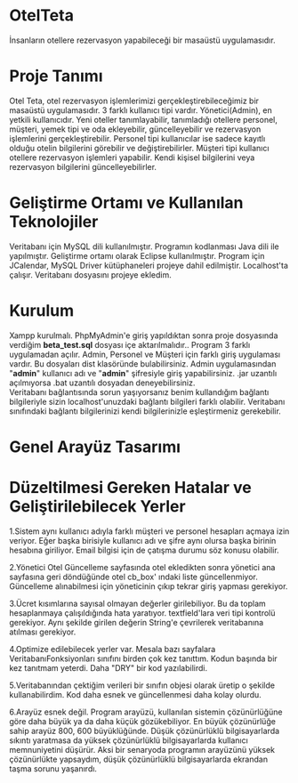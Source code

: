 # OtelTeta

İnsanların otellere rezervasyon yapabileceği bir masaüstü uygulamasıdır.

# Proje Tanımı

Otel Teta, otel rezervasyon işlemlerimizi gerçekleştirebileceğimiz bir masaüstü uygulamasıdır. 
3 farklı kullanıcı tipi vardır. Yönetici(Admin), en yetkili kullanıcıdır. Yeni oteller tanımlayabilir,
tanımladığı otellere personel, müşteri, yemek tipi ve oda ekleyebilir, güncelleyebilir 
ve rezervasyon işlemlerini gerçekleştirebilir. Personel tipi kullanıcılar ise 
sadece kayıtlı olduğu otelin bilgilerini görebilir ve değiştirebilirler.
Müşteri tipi kullanıcı otellere rezervasyon işlemleri yapabilir. 
Kendi kişisel bilgilerini veya rezervasyon bilgilerini güncelleyebilirler. 


# Geliştirme Ortamı ve Kullanılan Teknolojiler

Veritabanı için MySQL dili kullanılmıştır. Programın kodlanması Java dili ile yapılmıştır. 
Geliştirme ortamı olarak Eclipse kullanılmıştır. 
Program için JCalendar, MySQL Driver kütüphaneleri projeye dahil edilmiştir. 
Localhost'ta çalışır. Veritabanı dosyasını projeye ekledim.

# Kurulum

Xampp kurulmalı. PhpMyAdmin'e giriş yapıldıktan sonra proje dosyasında verdiğim 
**beta_test.sql** dosyası içe aktarılmalıdır.. Program 3 farklı uygulamadan açılır. 
Admin, Personel ve Müşteri için farklı giriş uygulaması vardır. Bu dosyaları dist klasöründe bulabilirsiniz.
Admin uygulamasından "**admin**" kullanıcı adı ve "**admin**" şifresiyle giriş yapabilirsiniz. 
.jar uzantılı açılmıyorsa .bat uzantılı dosyadan deneyebilirsiniz.  
Veritabanı bağlantısında sorun yaşıyorsanız benim kullandığım bağlantı bilgileriyle 
sizin localhost'unuzdaki bağlantı bilgileri farklı olabilir. 
Veritabanı sınıfındaki bağlantı bilgilerinizi kendi bilgilerinizle eşleştirmeniz gerekebilir. 

# Genel Arayüz Tasarımı


# Düzeltilmesi Gereken Hatalar ve Geliştirilebilecek Yerler

1.Sistem aynı kullanıcı adıyla farklı müşteri ve personel hesapları açmaya izin veriyor. 
Eğer başka birisiyle kullanıcı adı ve şifre aynı olursa başka birinin hesabına giriliyor. 
Email bilgisi için de çatışma durumu söz konusu olabilir. 

2.Yönetici Otel Güncelleme sayfasında otel ekledikten sonra yönetici ana sayfasına geri döndüğünde 
otel cb_box' ındaki liste güncellenmiyor. Güncelleme alınabilmesi için yöneticinin çıkıp tekrar giriş yapması gerekiyor. 

3.Ücret kısımlarına sayısal olmayan değerler girilebiliyor. 
Bu da toplam hesaplanmaya çalışıldığında hata yaratıyor. textfield'lara veri tipi kontrolü gerekiyor.
Aynı şekilde girilen değerin String'e çevrilerek veritabanına atılması gerekiyor. 

4.Optimize edilebilecek yerler var. Mesala bazı sayfalara VeritabanıFonksiyonları sınıfını birden çok kez tanıttım. 
Kodun başında bir kez tanıtmam yeterdi. Daha "DRY" bir kod yazılabilirdi. 

5.Veritabanından çektiğim verileri bir sınıfın objesi olarak üretip o şekilde kullanabilirdim.
Kod daha esnek ve güncellenmesi daha kolay olurdu. 

6.Arayüz esnek değil. Program arayüzü, kullanılan sistemin çözünürlüğüne göre daha büyük ya da daha küçük gözükebiliyor. 
En büyük çözünürlüğe sahip arayüz 800, 600 büyüklüğünde. 
Düşük çözünürlüklü bilgisayarlarda sıkıntı yaratmasa da yüksek çözünürlüklü bilgisayarlarda kullanıcı memnuniyetini düşürür. 
Aksi bir senaryoda programın arayüzünü yüksek çözünürlükte yapsaydım,
düşük çözünürlüklü bilgisayarlarda ekrandan taşma sorunu yaşanırdı. 



